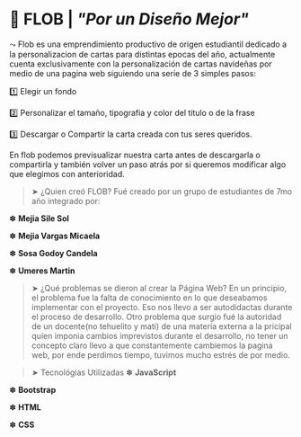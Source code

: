 
# 🦥 FLOB    |    *"Por un Diseño Mejor"*



⤳ Flob es una emprendimiento productivo de origen estudiantil dedicado a la personalizacion de cartas para distintas epocas del año, actualmente cuenta exclusivamente con la personalización de cartas navideñas por medio de una pagina web siguiendo una serie de 3 simples pasos:


1️⃣ Elegir un fondo

2️⃣ Personalizar el tamaño, tipografia y color del titulo o de la frase

3️⃣ Descargar o Compartir la carta creada con tus seres queridos.


En flob podemos previsualizar nuestra carta antes de descargarla o compartirla y también volver un paso atrás por si queremos modificar algo que elegimos con anterioridad.

>  ➤  ¿Quien creó FLOB?
Fué creado por un grupo de estudiantes de 7mo año integrado por:


✽   **Mejia Sile Sol**

✽   **Mejia Vargas Micaela**

✽   **Sosa Godoy Candela**

✽   **Umeres Martin**

> ➤ ¿Qué problemas se dieron al crear la Página Web?
En un principio, el problema fue la falta de conocimiento en lo que deseabamos implementar con el proyecto. Eso nos llevo a ser autodidactas durante el proceso de desarrollo.
Otro problema que surgio fué la autoridad de un docente(no tehuelito y mati) de una materia externa a la pricipal quíen imponia cambios imprevistos durante el desarrollo, no tener un concepto claro llevo a que constantemente cambiemos la pagina web, por ende perdimos tiempo, tuvimos mucho estrés de por medio. 

> ➤ Tecnológias Utilizadas
✽   **JavaScript**

✽   **Bootstrap**

✽   **HTML**

✽   **CSS**
